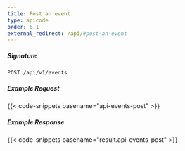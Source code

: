 ```yaml
---
title: Post an event
type: apicode
order: 6.1
external_redirect: /api/#post-an-event
---
```


##### Signature
`POST /api/v1/events`
##### Example Request
{{< code-snippets basename="api-events-post" >}}
##### Example Response
{{< code-snippets basename="result.api-events-post" >}}
